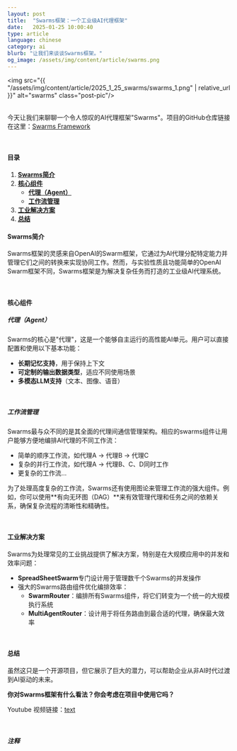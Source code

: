 ```yaml
---
layout: post
title:  "Swarms框架：一个工业级AI代理框架"
date:   2025-01-25 10:00:40
type: article
language: chinese
category: ai
blurb: "让我们来谈谈Swarms框架。"
og_image: /assets/img/content/article/swarms.png
---
```


<img src="{{ "/assets/img/content/article/2025_1_25_swarms/swarms_1.png" | relative_url }}" alt="swarms" class="post-pic"/>
<br />
<br />

今天让我们来聊聊一个令人惊叹的AI代理框架"Swarms"。项目的GitHub仓库链接在这里：[Swarms Framework](https://github.com/kyegomez/swarms)

<br />

#### 目录
1. [**Swarms简介**](#swarms简介)
2. [**核心组件**](#核心组件)
    * [**代理（Agent）**](#代理agent)
    * [**工作流管理**](#工作流管理)
3. [**工业解决方案**](#工业解决方案)
4. [**总结**](#总结)

#### **Swarms简介**

Swarms框架的灵感来自OpenAI的Swarm框架，它通过为AI代理分配特定能力并管理它们之间的转换来实现协同工作。然而，与实验性质且功能简单的OpenAI Swarm框架不同，Swarms框架是为解决复杂任务而打造的工业级AI代理系统。

<br />

#### **核心组件**

##### **代理（Agent）**

Swarms的核心是"代理"，这是一个能够自主运行的高性能AI单元。用户可以直接配置和使用以下基本功能：

- **长期记忆支持**，用于保持上下文
- **可定制的输出数据类型**，适应不同使用场景
- **多模态LLM支持**（文本、图像、语音）

<br />

##### **工作流管理**

Swarms最与众不同的是其全面的代理间通信管理架构。相应的swarms组件让用户能够方便地编排AI代理的不同工作流：

- 简单的顺序工作流，如代理A → 代理B → 代理C
- 复杂的并行工作流，如代理A → 代理B、C、D同时工作
- 更复杂的工作流...

为了处理高度复杂的工作流，Swarms还有使用图论来管理工作流的强大组件。例如，你可以使用**有向无环图（DAG）**来有效管理代理和任务之间的依赖关系，确保复杂流程的清晰性和精确性。

<br />

#### **工业解决方案**

Swarms为处理常见的工业挑战提供了解决方案，特别是在大规模应用中的并发和效率问题：

- **SpreadSheetSwarm**专门设计用于管理数千个Swarms的并发操作
- 强大的Swarms路由组件优化编排效率：
    - **SwarmRouter**：编排所有Swarms组件，将它们转变为一个统一的大规模执行系统
    - **MultiAgentRouter**：设计用于将任务路由到最合适的代理，确保最大效率

<br />

#### **总结**

虽然这只是一个开源项目，但它展示了巨大的潜力，可以帮助企业从非AI时代过渡到AI驱动的未来。

**你对Swarms框架有什么看法？你会考虑在项目中使用它吗？**

Youtube 视频链接：[text](https://www.youtube.com/watch?v=vME7JfaB-EE)

<br />

##### 注释

[^1]: 这是一个注释！